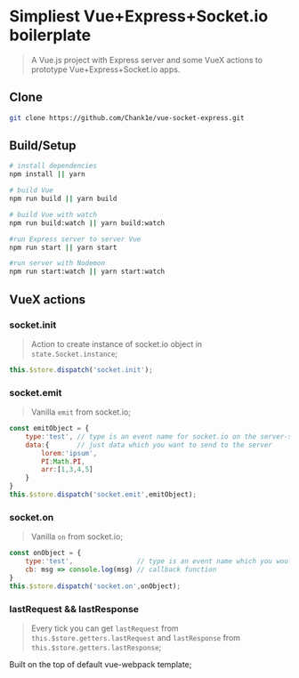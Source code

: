 # Simpliest Vue+Express+Socket.io boilerplate
> A Vue.js project with Express server and some VueX actions to prototype Vue+Express+Socket.io apps. 
## Clone
``` bash
git clone https://github.com/Chank1e/vue-socket-express.git
```
## Build/Setup

``` bash
# install dependencies
npm install || yarn

# build Vue
npm run build || yarn build

# build Vue with watch
npm run build:watch || yarn build:watch

#run Express server to server Vue
npm run start || yarn start

#run server with Nodemon
npm run start:watch || yarn start:watch
```

## VueX actions
### socket.init
> Action to create instance of socket.io object in `state.Socket.instance`;
``` javascript
this.$store.dispatch('socket.init');

```
### socket.emit
> Vanilla `emit` from socket.io;
``` javascript
const emitObject = {
    type:'test', // type is an event name for socket.io on the server-side
    data:{       // just data which you want to send to the server
        lorem:'ipsum',
        PI:Math.PI,
        arr:[1,3,4,5]
    }
}
this.$store.dispatch('socket.emit',emitObject);
```

### socket.on
> Vanilla `on` from socket.io;
``` javascript
const onObject = {
    type:'test',                // type is an event name which you would like to watch
    cb: msg => console.log(msg) // callback function
}
this.$store.dispatch('socket.on',onObject);
```

### lastRequest && lastResponse
> Every tick you can get `lastRequest` from `this.$store.getters.lastRequest` and `lastResponse` from `this.$store.getters.lastResponse`;

Built on the top of default vue-webpack template;
